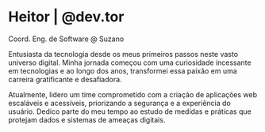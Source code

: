 # Heitor | @dev.tor

Coord. Eng. de Software @ Suzano

Entusiasta da tecnologia desde os meus primeiros passos neste vasto universo digital. Minha jornada começou com uma curiosidade incessante em tecnologias e ao longo dos anos, transformei essa paixão em uma carreira gratificante e desafiadora.

Atualmente, lidero um time comprometido com a criação de aplicações web escaláveis e acessíveis, priorizando a segurança e a experiência do usuário. Dedico parte do meu tempo ao estudo de medidas e práticas que protejam dados e sistemas de ameaças digitais.